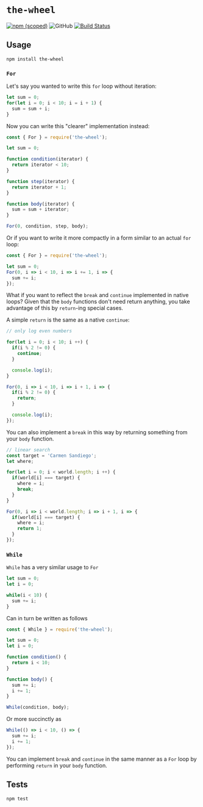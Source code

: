 # `the-wheel`

[![npm (scoped)](https://img.shields.io/npm/v/the-wheel.svg)](https://www.npmjs.com/package/the-wheel)
![GitHub](https://img.shields.io/github/license/mashape/apistatus.svg)
[![Build Status](https://travis-ci.com/SivanMehta/the-wheel.svg?branch=master)](https://travis-ci.com/SivanMehta/the-wheel)

## Usage

```
npm install the-wheel
```

### `For`

Let's say you wanted to write this `for` loop without iteration:

```js
let sum = 0;
for(let i = 0; i < 10; i = i + 1) {
  sum = sum + i;
}
```

Now you can write this "clearer" implementation instead:

```js
const { For } = require('the-wheel');

let sum = 0;

function condition(iterator) {
  return iterator < 10;
}

function step(iterator) {
  return iterator + 1;
}

function body(iterator) {
  sum = sum + iterator;
}

For(0, condition, step, body);
```

Or if you want to write it more compactly in a form similar to an actual `for` loop:

```js
const { For } = require('the-wheel');

let sum = 0;
For(0, i => i < 10, i => i += 1, i => {
  sum += i;
});
```

What if you want to reflect the `break` and `continue` implemented in native loops?
Given that the `body` functions don't need return anything, you take advantage of
this by `return`-ing special cases.

A simple `return` is the same as a native `continue`:

```js
// only log even numbers

for(let i = 0; i < 10; i ++) {
  if(i % 2 != 0) {
    continue;
  }

  console.log(i);
}

For(0, i => i < 10, i => i + 1, i => {
  if(i % 2 != 0) {
    return;
  }

  console.log(i);
});
```

You can also implement a `break` in this way by returning something from
your `body` function.

```js
// linear search
const target = 'Carmen Sandiego';
let where;

for(let i = 0; i < world.length; i ++) {
  if(world[i] === target) {
    where = i;
    break;
  }
}

For(0, i => i < world.length; i => i + 1, i => {
  if(world[i] === target) {
    where = i;
    return 1;
  }
});
```

### `While`

`While` has a very similar usage to `For`

```js
let sum = 0;
let i = 0;

while(i < 10) {
  sum += i;
}
```

Can in turn be written as follows

```js
const { While } = require('the-wheel');

let sum = 0;
let i = 0;

function condition() {
  return i < 10;
}

function body() {
  sum += i;
  i += 1;
}

While(condition, body);
```

Or more succinctly as

```js
While(() => i < 10, () => {
  sum += i;
  i += 1;
});
```

You can implement `break` and `continue` in the same manner as a `For` loop
by performing `return` in your `body` function.

## Tests

```
npm test
```
